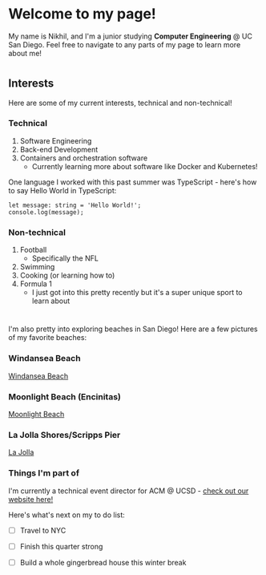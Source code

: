 # Welcome to my page!

My name is Nikhil, and I'm a junior studying **Computer Engineering** @ UC San Diego. Feel free to navigate to any parts of my page to learn more about me!

#

## **Interests**

Here are some of my current interests, technical and non-technical!

### **Technical**
1. Software Engineering
2. Back-end Development
3. Containers and orchestration software
    - Currently learning more about software like Docker and Kubernetes!

One language I worked with this past summer was TypeScript - here's how to say Hello World in TypeScript:

```
let message: string = 'Hello World!';
console.log(message);
```

### **Non-technical**

1. Football
    - Specifically the NFL
2. Swimming
3. Cooking (or learning how to)
4. Formula 1
    - I just got into this pretty recently but it's a super unique sport to learn about

#

I'm also pretty into exploring beaches in San Diego! Here are a few pictures of my favorite beaches:

### **Windansea Beach**

[Windansea Beach](Windansea.jpg)
### **Moonlight Beach (Encinitas)**
[Moonlight Beach](Encinitas.JPG)
### **La Jolla Shores/Scripps Pier**
[La Jolla](LaJolla.JPG)

### **Things I'm part of**

I'm currently a technical event director for ACM @ UCSD - [check out our website here!](https://acmucsd.com)

Here's what's next on my to do list:

- [ ] Travel to NYC
- [ ] Finish this quarter strong
- [ ] Build a whole gingerbread house this winter break



